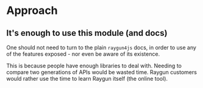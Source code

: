 # Approach

## It's enough to use this module (and docs)

One should not need to turn to the plain `raygun4js` docs, in order to use any of the features exposed - nor even be aware of its existence.

This is because people have enough libraries to deal with. Needing to compare two generations of APIs would be wasted time. Raygun customers would rather use the time to learn Raygun itself (the online tool).
